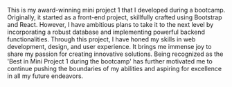﻿This is my award-winning mini project 1 that I developed during a bootcamp. Originally, it started as a front-end project, skillfully crafted using Bootstrap and React. However, I have ambitious plans to take it to the next level by incorporating a robust database and implementing powerful backend functionalities. Through this project, I have honed my skills in web development, design, and user experience. It brings me immense joy to share my passion for creating innovative solutions. Being recognized as the 'Best in Mini Project 1 during the bootcamp' has further motivated me to continue pushing the boundaries of my abilities and aspiring for excellence in all my future endeavors.